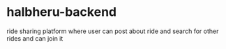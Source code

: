 # halbheru-backend
ride sharing platform where user can post about ride and search for other rides and can join it

